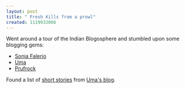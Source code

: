 ```yaml
--- 
layout: post
title: " Fresh Kills from a prowl"
created: 1119932006
---
```

Went around a tour of the Indian Blogosphere and stumbled upon some blogging gems: 

<ul><li><a href="http://soniafaleiro.blogspot.com/">Sonia Falerio</a></li>
<li><a href="http://www.indianwriting.blogspot.com/">Uma</a></li>
<li><a href="http://www.prufrockspage.blogspot.com/">Prufrock</a></li>
</ul>

Found a list of <a href="http://books.guardian.co.uk/originalfiction/0,13773,1007506,00.html">short stories</a> from <a href="http://indianwriting.blogspot.com">Uma's blog</a>.

